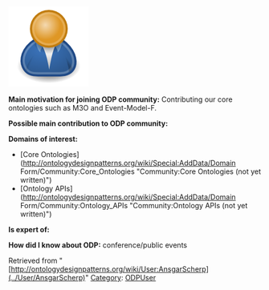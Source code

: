 [![Image:ODPUser.png](../images/a/a6/ODPUser.png)](../Image/ODPUser.png "Image:ODPUser.png")




  





__Main motivation for joining ODP community:__ Contributing our core ontologies such as M3O and Event-Model-F.


__Possible main contribution to ODP community:__


__Domains of interest:__



* [Core Ontologies](http://ontologydesignpatterns.org/wiki/Special:AddData/Domain Form/Community:Core_Ontologies "Community:Core Ontologies (not yet written)")
* [Ontology APIs](http://ontologydesignpatterns.org/wiki/Special:AddData/Domain Form/Community:Ontology_APIs "Community:Ontology APIs (not yet written)")


__Is expert of:__


  

__How did I know about ODP:__ conference/public events






Retrieved from "[http://ontologydesignpatterns.org/wiki/User:AnsgarScherp](../User/AnsgarScherp)"
 [Category](http://ontologydesignpatterns.org/wiki/Special:Categories "Special:Categories"): [ODPUser](../Category/ODPUser "Category:ODPUser")